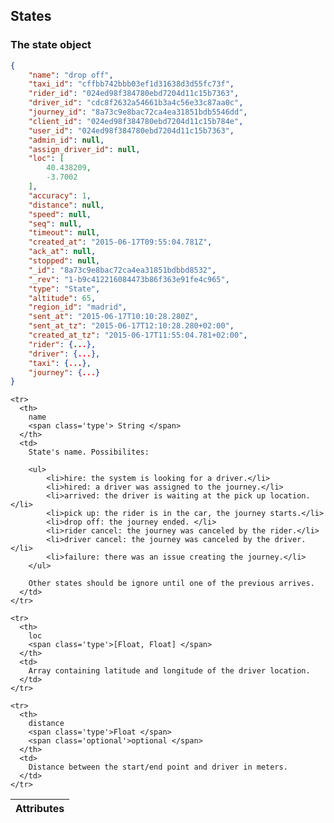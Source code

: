 ## States

### The state object

~~~json
{
    "name": "drop off",
    "taxi_id": "cffbb742bbb03ef1d31638d3d55fc73f",
    "rider_id": "024ed98f384780ebd7204d11c15b7363",
    "driver_id": "cdc8f2632a54661b3a4c56e33c87aa0c",
    "journey_id": "8a73c9e8bac72ca4ea31851bdb5546dd",
    "client_id": "024ed98f384780ebd7204d11c15b784e",
    "user_id": "024ed98f384780ebd7204d11c15b7363",
    "admin_id": null,
    "assign_driver_id": null,
    "loc": [
        40.438209,
        -3.7002
    ],
    "accuracy": 1,
    "distance": null,
    "speed": null,
    "seq": null,
    "timeout": null,
    "created_at": "2015-06-17T09:55:04.781Z",
    "ack_at": null,
    "stopped": null,
    "_id": "8a73c9e8bac72ca4ea31851bdbbd8532",
    "_rev": "1-b9c412216084473b86f363e91fe4c965",
    "type": "State",
    "altitude": 65,
    "region_id": "madrid",
    "sent_at": "2015-06-17T10:10:28.280Z",
    "sent_at_tz": "2015-06-17T12:10:28.280+02:00",
    "created_at_tz": "2015-06-17T11:55:04.781+02:00",
    "rider": {...},
    "driver": {...},
    "taxi": {...},
    "journey": {...}
}
~~~

<table class="vertical">
  <thead>
    <tr><th colspan="2">Attributes</th></tr>
  </thead>
  <tbody>

    <tr>
      <th>
        name
        <span class='type'> String </span>
      </th>
      <td>
        State's name. Possibilites:

        <ul>
            <li>hire: the system is looking for a driver.</li>
            <li>hired: a driver was assigned to the journey.</li>
            <li>arrived: the driver is waiting at the pick up location.</li>
            <li>pick up: the rider is in the car, the journey starts.</li>
            <li>drop off: the journey ended. </li>
            <li>rider cancel: the journey was canceled by the rider.</li>
            <li>driver cancel: the journey was canceled by the driver.</li>
            <li>failure: there was an issue creating the journey.</li>
        </ul>

        Other states should be ignore until one of the previous arrives.
      </td>
    </tr>

    <tr>
      <th>
        loc
        <span class='type'>[Float, Float] </span>
      </th>
      <td>
        Array containing latitude and longitude of the driver location.
      </td>
    </tr>

    <tr>
      <th>
        distance
        <span class='type'>Float </span>
        <span class='optional'>optional </span>
      </th>
      <td>
        Distance between the start/end point and driver in meters.
      </td>
    </tr>

  </tbody>
</table>
